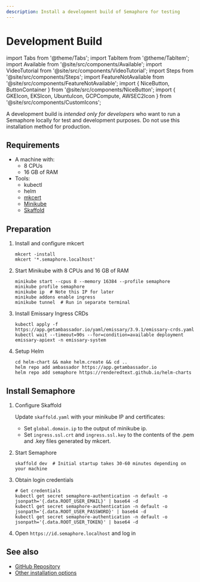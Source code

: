 ```yaml
---
description: Install a development build of Semaphore for testing
---
```


# Development Build

import Tabs from '@theme/Tabs';
import TabItem from '@theme/TabItem';
import Available from '@site/src/components/Available';
import VideoTutorial from '@site/src/components/VideoTutorial';
import Steps from '@site/src/components/Steps';
import FeatureNotAvailable from '@site/src/components/FeatureNotAvailable';
import { NiceButton, ButtonContainer } from '@site/src/components/NiceButton';
import { GKEIcon, EKSIcon, UbuntuIcon, GCPCompute, AWSEC2Icon } from '@site/src/components/CustomIcons';

A development build is *intended only for developers* who want to run a Semaphore locally for test and development purposes. Do not use this installation method for production.

## Requirements

- A machine with:
  - 8 CPUs
  - 16 GB of RAM
- Tools:
  - kubectl
  - helm
  - [mkcert](https://github.com/FiloSottile/mkcert)
  - [Minikube](https://minikube.sigs.k8s.io/)
  - [Skaffold](https://skaffold.dev/)

## Preparation

<Steps>

1. Install and configure mkcert

    ```shell
    mkcert -install
    mkcert '*.semaphore.localhost'
    ```

2. Start Minikube with 8 CPUs and 16 GB of RAM

    ```shell
    minikube start --cpus 8 --memory 16384 --profile semaphore
    minikube profile semaphore
    minikube ip  # Note this IP for later
    minikube addons enable ingress
    minikube tunnel  # Run in separate terminal
    ```

3. Install Emissary Ingress CRDs

    ```shell
    kubectl apply -f https://app.getambassador.io/yaml/emissary/3.9.1/emissary-crds.yaml
    kubectl wait --timeout=90s --for=condition=available deployment emissary-apiext -n emissary-system
    ```

4. Setup Helm

    ```shell
    cd helm-chart && make helm.create && cd ..
    helm repo add ambassador https://app.getambassador.io
    helm repo add semaphore https://renderedtext.github.io/helm-charts
    ```

</Steps>

## Install Semaphore

<Steps>

1. Configure Skaffold

    Update `skaffold.yaml` with your minikube IP and certificates:

      - Set `global.domain.ip` to the output of minikube ip.
      - Set `ingress.ssl.crt` and `ingress.ssl.key` to the contents of the .pem and .key files generated by mkcert.

2. Start Semaphore

    ```shell
    skaffold dev  # Initial startup takes 30-60 minutes depending on your machine
    ```

3. Obtain login credentials

    ```shell
    # Get credentials
    kubectl get secret semaphore-authentication -n default -o jsonpath='{.data.ROOT_USER_EMAIL}' | base64 -d
    kubectl get secret semaphore-authentication -n default -o jsonpath='{.data.ROOT_USER_PASSWORD}' | base64 -d
    kubectl get secret semaphore-authentication -n default -o jsonpath='{.data.ROOT_USER_TOKEN}' | base64 -d
    ```

4. Open `https://id.semaphore.localhost` and log in

</Steps>

## See also

- [GitHub Repository](https://github.com/semaphoreio/semaphore)
- [Other installation options](./install)
